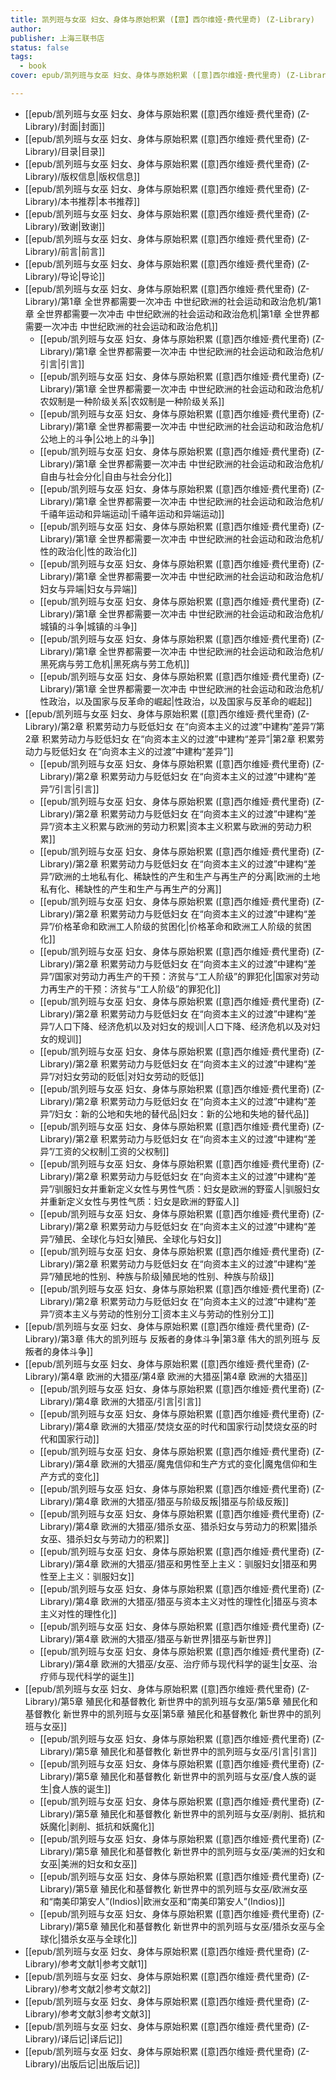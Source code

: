 ```yaml
---
title: 凯列班与女巫 妇女、身体与原始积累 (【意】西尔维娅·费代里奇) (Z-Library)
author: 
publisher: 上海三联书店
status: false
tags:
  - book
cover: epub/凯列班与女巫 妇女、身体与原始积累 ([意]西尔维娅·费代里奇) (Z-Library)/images/cover.xhtml

---
```

- [[epub/凯列班与女巫 妇女、身体与原始积累 ([意]西尔维娅·费代里奇) (Z-Library)/封面|封面]]
- [[epub/凯列班与女巫 妇女、身体与原始积累 ([意]西尔维娅·费代里奇) (Z-Library)/目录|目录]]
- [[epub/凯列班与女巫 妇女、身体与原始积累 ([意]西尔维娅·费代里奇) (Z-Library)/版权信息|版权信息]]
- [[epub/凯列班与女巫 妇女、身体与原始积累 ([意]西尔维娅·费代里奇) (Z-Library)/本书推荐|本书推荐]]
- [[epub/凯列班与女巫 妇女、身体与原始积累 ([意]西尔维娅·费代里奇) (Z-Library)/致谢|致谢]]
- [[epub/凯列班与女巫 妇女、身体与原始积累 ([意]西尔维娅·费代里奇) (Z-Library)/前言|前言]]
- [[epub/凯列班与女巫 妇女、身体与原始积累 ([意]西尔维娅·费代里奇) (Z-Library)/导论|导论]]
- [[epub/凯列班与女巫 妇女、身体与原始积累 ([意]西尔维娅·费代里奇) (Z-Library)/第1章 全世界都需要一次冲击 中世纪欧洲的社会运动和政治危机/第1章 全世界都需要一次冲击 中世纪欧洲的社会运动和政治危机|第1章 全世界都需要一次冲击 中世纪欧洲的社会运动和政治危机]]
	- [[epub/凯列班与女巫 妇女、身体与原始积累 ([意]西尔维娅·费代里奇) (Z-Library)/第1章 全世界都需要一次冲击 中世纪欧洲的社会运动和政治危机/引言|引言]]
	- [[epub/凯列班与女巫 妇女、身体与原始积累 ([意]西尔维娅·费代里奇) (Z-Library)/第1章 全世界都需要一次冲击 中世纪欧洲的社会运动和政治危机/农奴制是一种阶级关系|农奴制是一种阶级关系]]
	- [[epub/凯列班与女巫 妇女、身体与原始积累 ([意]西尔维娅·费代里奇) (Z-Library)/第1章 全世界都需要一次冲击 中世纪欧洲的社会运动和政治危机/公地上的斗争|公地上的斗争]]
	- [[epub/凯列班与女巫 妇女、身体与原始积累 ([意]西尔维娅·费代里奇) (Z-Library)/第1章 全世界都需要一次冲击 中世纪欧洲的社会运动和政治危机/自由与社会分化|自由与社会分化]]
	- [[epub/凯列班与女巫 妇女、身体与原始积累 ([意]西尔维娅·费代里奇) (Z-Library)/第1章 全世界都需要一次冲击 中世纪欧洲的社会运动和政治危机/千禧年运动和异端运动|千禧年运动和异端运动]]
	- [[epub/凯列班与女巫 妇女、身体与原始积累 ([意]西尔维娅·费代里奇) (Z-Library)/第1章 全世界都需要一次冲击 中世纪欧洲的社会运动和政治危机/性的政治化|性的政治化]]
	- [[epub/凯列班与女巫 妇女、身体与原始积累 ([意]西尔维娅·费代里奇) (Z-Library)/第1章 全世界都需要一次冲击 中世纪欧洲的社会运动和政治危机/妇女与异端|妇女与异端]]
	- [[epub/凯列班与女巫 妇女、身体与原始积累 ([意]西尔维娅·费代里奇) (Z-Library)/第1章 全世界都需要一次冲击 中世纪欧洲的社会运动和政治危机/城镇的斗争|城镇的斗争]]
	- [[epub/凯列班与女巫 妇女、身体与原始积累 ([意]西尔维娅·费代里奇) (Z-Library)/第1章 全世界都需要一次冲击 中世纪欧洲的社会运动和政治危机/黑死病与劳工危机|黑死病与劳工危机]]
	- [[epub/凯列班与女巫 妇女、身体与原始积累 ([意]西尔维娅·费代里奇) (Z-Library)/第1章 全世界都需要一次冲击 中世纪欧洲的社会运动和政治危机/性政治，以及国家与反革命的崛起|性政治，以及国家与反革命的崛起]]
- [[epub/凯列班与女巫 妇女、身体与原始积累 ([意]西尔维娅·费代里奇) (Z-Library)/第2章 积累劳动力与贬低妇女 在“向资本主义的过渡”中建构“差异”/第2章 积累劳动力与贬低妇女 在“向资本主义的过渡”中建构“差异”|第2章 积累劳动力与贬低妇女 在“向资本主义的过渡”中建构“差异”]]
	- [[epub/凯列班与女巫 妇女、身体与原始积累 ([意]西尔维娅·费代里奇) (Z-Library)/第2章 积累劳动力与贬低妇女 在“向资本主义的过渡”中建构“差异”/引言|引言]]
	- [[epub/凯列班与女巫 妇女、身体与原始积累 ([意]西尔维娅·费代里奇) (Z-Library)/第2章 积累劳动力与贬低妇女 在“向资本主义的过渡”中建构“差异”/资本主义积累与欧洲的劳动力积累|资本主义积累与欧洲的劳动力积累]]
	- [[epub/凯列班与女巫 妇女、身体与原始积累 ([意]西尔维娅·费代里奇) (Z-Library)/第2章 积累劳动力与贬低妇女 在“向资本主义的过渡”中建构“差异”/欧洲的土地私有化、稀缺性的产生和生产与再生产的分离|欧洲的土地私有化、稀缺性的产生和生产与再生产的分离]]
	- [[epub/凯列班与女巫 妇女、身体与原始积累 ([意]西尔维娅·费代里奇) (Z-Library)/第2章 积累劳动力与贬低妇女 在“向资本主义的过渡”中建构“差异”/价格革命和欧洲工人阶级的贫困化|价格革命和欧洲工人阶级的贫困化]]
	- [[epub/凯列班与女巫 妇女、身体与原始积累 ([意]西尔维娅·费代里奇) (Z-Library)/第2章 积累劳动力与贬低妇女 在“向资本主义的过渡”中建构“差异”/国家对劳动力再生产的干预：济贫与“工人阶级”的罪犯化|国家对劳动力再生产的干预：济贫与“工人阶级”的罪犯化]]
	- [[epub/凯列班与女巫 妇女、身体与原始积累 ([意]西尔维娅·费代里奇) (Z-Library)/第2章 积累劳动力与贬低妇女 在“向资本主义的过渡”中建构“差异”/人口下降、经济危机以及对妇女的规训|人口下降、经济危机以及对妇女的规训]]
	- [[epub/凯列班与女巫 妇女、身体与原始积累 ([意]西尔维娅·费代里奇) (Z-Library)/第2章 积累劳动力与贬低妇女 在“向资本主义的过渡”中建构“差异”/对妇女劳动的贬低|对妇女劳动的贬低]]
	- [[epub/凯列班与女巫 妇女、身体与原始积累 ([意]西尔维娅·费代里奇) (Z-Library)/第2章 积累劳动力与贬低妇女 在“向资本主义的过渡”中建构“差异”/妇女：新的公地和失地的替代品|妇女：新的公地和失地的替代品]]
	- [[epub/凯列班与女巫 妇女、身体与原始积累 ([意]西尔维娅·费代里奇) (Z-Library)/第2章 积累劳动力与贬低妇女 在“向资本主义的过渡”中建构“差异”/工资的父权制|工资的父权制]]
	- [[epub/凯列班与女巫 妇女、身体与原始积累 ([意]西尔维娅·费代里奇) (Z-Library)/第2章 积累劳动力与贬低妇女 在“向资本主义的过渡”中建构“差异”/驯服妇女并重新定义女性与男性气质：妇女是欧洲的野蛮人|驯服妇女并重新定义女性与男性气质：妇女是欧洲的野蛮人]]
	- [[epub/凯列班与女巫 妇女、身体与原始积累 ([意]西尔维娅·费代里奇) (Z-Library)/第2章 积累劳动力与贬低妇女 在“向资本主义的过渡”中建构“差异”/殖民、全球化与妇女|殖民、全球化与妇女]]
	- [[epub/凯列班与女巫 妇女、身体与原始积累 ([意]西尔维娅·费代里奇) (Z-Library)/第2章 积累劳动力与贬低妇女 在“向资本主义的过渡”中建构“差异”/殖民地的性别、种族与阶级|殖民地的性别、种族与阶级]]
	- [[epub/凯列班与女巫 妇女、身体与原始积累 ([意]西尔维娅·费代里奇) (Z-Library)/第2章 积累劳动力与贬低妇女 在“向资本主义的过渡”中建构“差异”/资本主义与劳动的性别分工|资本主义与劳动的性别分工]]
- [[epub/凯列班与女巫 妇女、身体与原始积累 ([意]西尔维娅·费代里奇) (Z-Library)/第3章 伟大的凯列班与 反叛者的身体斗争|第3章 伟大的凯列班与 反叛者的身体斗争]]
- [[epub/凯列班与女巫 妇女、身体与原始积累 ([意]西尔维娅·费代里奇) (Z-Library)/第4章 欧洲的大猎巫/第4章 欧洲的大猎巫|第4章 欧洲的大猎巫]]
	- [[epub/凯列班与女巫 妇女、身体与原始积累 ([意]西尔维娅·费代里奇) (Z-Library)/第4章 欧洲的大猎巫/引言|引言]]
	- [[epub/凯列班与女巫 妇女、身体与原始积累 ([意]西尔维娅·费代里奇) (Z-Library)/第4章 欧洲的大猎巫/焚烧女巫的时代和国家行动|焚烧女巫的时代和国家行动]]
	- [[epub/凯列班与女巫 妇女、身体与原始积累 ([意]西尔维娅·费代里奇) (Z-Library)/第4章 欧洲的大猎巫/魔鬼信仰和生产方式的变化|魔鬼信仰和生产方式的变化]]
	- [[epub/凯列班与女巫 妇女、身体与原始积累 ([意]西尔维娅·费代里奇) (Z-Library)/第4章 欧洲的大猎巫/猎巫与阶级反叛|猎巫与阶级反叛]]
	- [[epub/凯列班与女巫 妇女、身体与原始积累 ([意]西尔维娅·费代里奇) (Z-Library)/第4章 欧洲的大猎巫/猎杀女巫、猎杀妇女与劳动力的积累|猎杀女巫、猎杀妇女与劳动力的积累]]
	- [[epub/凯列班与女巫 妇女、身体与原始积累 ([意]西尔维娅·费代里奇) (Z-Library)/第4章 欧洲的大猎巫/猎巫和男性至上主义：驯服妇女|猎巫和男性至上主义：驯服妇女]]
	- [[epub/凯列班与女巫 妇女、身体与原始积累 ([意]西尔维娅·费代里奇) (Z-Library)/第4章 欧洲的大猎巫/猎巫与资本主义对性的理性化|猎巫与资本主义对性的理性化]]
	- [[epub/凯列班与女巫 妇女、身体与原始积累 ([意]西尔维娅·费代里奇) (Z-Library)/第4章 欧洲的大猎巫/猎巫与新世界|猎巫与新世界]]
	- [[epub/凯列班与女巫 妇女、身体与原始积累 ([意]西尔维娅·费代里奇) (Z-Library)/第4章 欧洲的大猎巫/女巫、治疗师与现代科学的诞生|女巫、治疗师与现代科学的诞生]]
- [[epub/凯列班与女巫 妇女、身体与原始积累 ([意]西尔维娅·费代里奇) (Z-Library)/第5章 殖民化和基督教化 新世界中的凯列班与女巫/第5章 殖民化和基督教化 新世界中的凯列班与女巫|第5章 殖民化和基督教化 新世界中的凯列班与女巫]]
	- [[epub/凯列班与女巫 妇女、身体与原始积累 ([意]西尔维娅·费代里奇) (Z-Library)/第5章 殖民化和基督教化 新世界中的凯列班与女巫/引言|引言]]
	- [[epub/凯列班与女巫 妇女、身体与原始积累 ([意]西尔维娅·费代里奇) (Z-Library)/第5章 殖民化和基督教化 新世界中的凯列班与女巫/食人族的诞生|食人族的诞生]]
	- [[epub/凯列班与女巫 妇女、身体与原始积累 ([意]西尔维娅·费代里奇) (Z-Library)/第5章 殖民化和基督教化 新世界中的凯列班与女巫/剥削、抵抗和妖魔化|剥削、抵抗和妖魔化]]
	- [[epub/凯列班与女巫 妇女、身体与原始积累 ([意]西尔维娅·费代里奇) (Z-Library)/第5章 殖民化和基督教化 新世界中的凯列班与女巫/美洲的妇女和女巫|美洲的妇女和女巫]]
	- [[epub/凯列班与女巫 妇女、身体与原始积累 ([意]西尔维娅·费代里奇) (Z-Library)/第5章 殖民化和基督教化 新世界中的凯列班与女巫/欧洲女巫和“南美印第安人”(Indios)|欧洲女巫和“南美印第安人”(Indios)]]
	- [[epub/凯列班与女巫 妇女、身体与原始积累 ([意]西尔维娅·费代里奇) (Z-Library)/第5章 殖民化和基督教化 新世界中的凯列班与女巫/猎杀女巫与全球化|猎杀女巫与全球化]]
- [[epub/凯列班与女巫 妇女、身体与原始积累 ([意]西尔维娅·费代里奇) (Z-Library)/参考文献1|参考文献1]]
- [[epub/凯列班与女巫 妇女、身体与原始积累 ([意]西尔维娅·费代里奇) (Z-Library)/参考文献2|参考文献2]]
- [[epub/凯列班与女巫 妇女、身体与原始积累 ([意]西尔维娅·费代里奇) (Z-Library)/参考文献3|参考文献3]]
- [[epub/凯列班与女巫 妇女、身体与原始积累 ([意]西尔维娅·费代里奇) (Z-Library)/译后记|译后记]]
- [[epub/凯列班与女巫 妇女、身体与原始积累 ([意]西尔维娅·费代里奇) (Z-Library)/出版后记|出版后记]]
